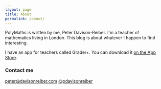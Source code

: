 ```yaml
---
layout: page
title: About
permalink: /about/
---
```


PolyMaths is written by me, Peter Davison-Reiber. I'm a teacher of mathematics living in London. This blog is about whatever I happen to find interesting.

I have an app for teachers called Grader+. You can download it [on the App Store](https://itunes.apple.com/gb/app/grader/id1448038088?mt=8).


### Contact me

[peter@davisonreiber.com](mailto:peter@davisonreiber.com])
[@pdavisonreiber](https://twitter.com/pdavisonreiber)

